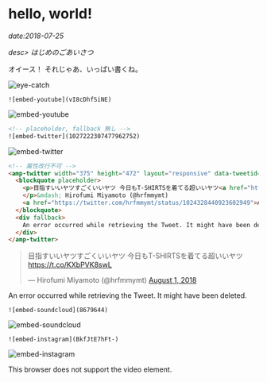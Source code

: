 # hello, world!

*date:2018-07-25*

*desc> はじめのごあいさつ*

オイース！ それじゃあ、いっぱい書くね。

![eye-catch](/static/img/posts/20180725.jpg=780x1040)

```
![embed-youtube](vI8cDhfSiNE)
```

![embed-youtube](vI8cDhfSiNE)

```html
<!-- placeholder, fallback 無し -->
![embed-twitter](1027222307477962752)
```

![embed-twitter](1027222307477962752)

```html
<!-- 属性改行不可 -->
<amp-twitter width="375" height="472" layout="responsive" data-tweetid="1024328440923602949">
  <blockquote placeholder>
    <p>目指すいいヤツすごくいいヤツ 今日もT-SHIRTSを着てる超いいヤツ<a href="https://t.co/KXbPVK8swL">https://t.co/KXbPVK8swL</a>
    </p>&mdash; Hirofumi Miyamoto (@hrfmmymt)
    <a href="https://twitter.com/hrfmmymt/status/1024328440923602949">August 1, 2018</a>
  </blockquote>
  <div fallback>
    An error occurred while retrieving the Tweet. It might have been deleted.
  </div>
</amp-twitter>
```

<amp-twitter width="375" height="472" layout="responsive" data-tweetid="1024328440923602949">
  <blockquote placeholder>
    <p>目指すいいヤツすごくいいヤツ 今日もT-SHIRTSを着てる超いいヤツ<a href="https://t.co/KXbPVK8swL">https://t.co/KXbPVK8swL</a>
    </p>&mdash; Hirofumi Miyamoto (@hrfmmymt)
    <a href="https://twitter.com/hrfmmymt/status/1024328440923602949">August 1, 2018</a>
  </blockquote>
  <div fallback>
    An error occurred while retrieving the Tweet. It might have been deleted.
  </div>
</amp-twitter>

```
![embed-soundcloud](8679644)
```

![embed-soundcloud](8679644)

```
![embed-instagram](BkfJtE7hFt-)
```

![embed-instagram](BkfJtE7hFt-)

<amp-video controls
  width="640"
  height="360"
  layout="responsive"
  poster="/static/videos/poster/test.png"
  title="Awesome video"
  artist="Awesome artist"
  album="Amazing album">
  <source src="/static/videos/webm/test.webm"
    type="video/webm" />
  <source src="/static/videos/test.mp4"
    type="video/mp4" />
  <div fallback>
    <p>This browser does not support the video element.</p>
  </div>
</amp-video>
